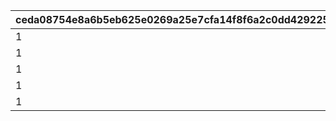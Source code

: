 |ceda08754e8a6b5eb625e0269a25e7cfa14f8f6a2c0dd42922511c7d18461f34|c4045bb24fa6f2c6964e9569de8b5da09685981a0c08d9ea376c2a71d0c70c8d|876b68717ef11568d0f978f0de97fad4f57a00064c9073e8bd4c559f230a4d80|b501f61a633398a204ab66a6c92f342a67e9b2a9d39424a09a87f5d0fc211c35|9d2e8126eaf0ffdf008f2a725c876592d9a2af4815f26a933cd32878285e1ad2|762ceaf06148e7850d27c3a70d6b126fd54013b0fcfb0b3e2e84eb8c15d3954c|
| --- | --- | --- | --- | --- | --- |
|1|10701100|15|1|1002|32001001|
|1|10701101|15|2|1002|32001002|
|1|10701102|15|3|1002|32001003|
|1|10701103|15|4|1003|32001004|
|1|10701104|15|5|1003|32001005|